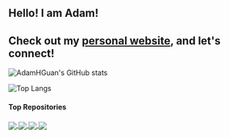 ## Hello! I am Adam!

## Check out my [personal website](https://adamhguan.github.io/), and let's connect!

![AdamHGuan's GitHub stats](https://github-readme-stats.vercel.app/api?username=AdamHGuan&show_icons=true&theme=tokyonight)

![Top Langs](https://github-readme-stats.vercel.app/api/top-langs/?username=AdamHGuan&layout=compact&theme=tokyonight)

<!-- [![Readme Card](https://github-readme-stats.vercel.app/api/pin/?username=AdamHGuan&repo=Roly-Poly&theme=tokyonight)](https://github.com/AdamHGuan/Roly-Poly)

[![Readme Card](https://github-readme-stats.vercel.app/api/pin/?username=AdamHGuan&repo=molla&theme=tokyonight)](https://github.com/AdamHGuan/molla) -->

#### Top Repositories


<a href="https://github.com/AdamHGuan/Roly-Poly">
  <img align="center" src="https://github-readme-stats.vercel.app/api/pin/?username=AdamHGuan&repo=Roly-Poly&theme=tokyonight" />
</a>
<a href="https://github.com/AdamHGuan/molla">
  <img align="center" src="https://github-readme-stats.vercel.app/api/pin/?username=AdamHGuan&repo=molla&theme=tokyonight" />
</a>
<a href="https://github.com/wylin94/AAw19d1-Tinybnb-Clone">
  <img align="center" src="https://github-readme-stats.vercel.app/api/pin/?username=wylin94&repo=AAw19d1-Tinybnb-Clone&theme=tokyonight" />
</a>
<a href="https://github.com/CroissantAhhh/TwoLeftThumbs">
  <img align="center" src="https://github-readme-stats.vercel.app/api/pin/?username=CroissantAhhh&repo=TwoLeftThumbs&theme=tokyonight" />
</a>


<!--
**AdamHGuan/AdamHGuan** is a ✨ _special_ ✨ repository because its `README.md` (this file) appears on your GitHub profile.

Here are some ideas to get you started:

- 🔭 I’m currently working on ...
- 🌱 I’m currently learning ...
- 👯 I’m looking to collaborate on ...
- 🤔 I’m looking for help with ...
- 💬 Ask me about ...
- 📫 How to reach me: ...
- 😄 Pronouns: ...
- ⚡ Fun fact: ...
-->
